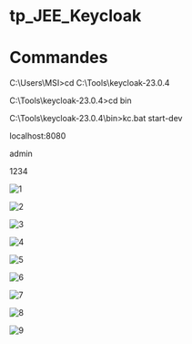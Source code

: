 # tp_JEE_Keycloak

# Commandes 


C:\Users\MSI>cd C:\Tools\keycloak-23.0.4

C:\Tools\keycloak-23.0.4>cd bin

C:\Tools\keycloak-23.0.4\bin>kc.bat start-dev


localhost:8080

admin

1234

![1](https://github.com/OssamaZekraoui/tp_JEE_Keycloak/assets/64346410/8f422288-4cfb-454e-b723-bcfe3ed70e68)


![2](https://github.com/OssamaZekraoui/tp_JEE_Keycloak/assets/64346410/e3c47450-534a-44a5-84d1-634a9d36aa2c)


![3](https://github.com/OssamaZekraoui/tp_JEE_Keycloak/assets/64346410/116c11e2-43cd-4c44-8e03-592f7491a174)


![4](https://github.com/OssamaZekraoui/tp_JEE_Keycloak/assets/64346410/eb46b82c-ba8c-49a5-872c-8104484de026)


![5](https://github.com/OssamaZekraoui/tp_JEE_Keycloak/assets/64346410/980bc037-b8de-4f90-ac3b-9b299edfea38)


![6](https://github.com/OssamaZekraoui/tp_JEE_Keycloak/assets/64346410/774c19b0-9771-4e63-9bd5-227f02942359)


![7](https://github.com/OssamaZekraoui/tp_JEE_Keycloak/assets/64346410/f8a40adf-1f4c-4fc0-97c7-5f7e65b50f1c)


![8](https://github.com/OssamaZekraoui/tp_JEE_Keycloak/assets/64346410/33f5f822-7d18-458c-96ad-970d6a55df44)


![9](https://github.com/OssamaZekraoui/tp_JEE_Keycloak/assets/64346410/c38c8492-17c7-4aaf-9f54-1934532b74ce)


